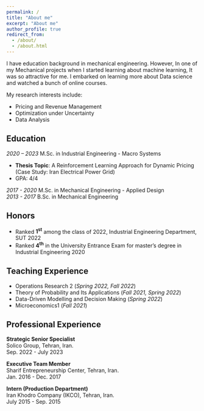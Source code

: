 ```yaml
---
permalink: /
title: "About me"
excerpt: "About me"
author_profile: true
redirect_from: 
  - /about/
  - /about.html
---
```


I have education background in mechanical engineering. However, In one of my Mechanical projects when I started learning about machine learning, It was so attractive for me. I embarked on learning more about Data science and watched a bunch of online courses. 

My research interests include:
- Pricing and Revenue Management
- Optimization under Uncertainty
- Data Analysis

Education
------
_2020 – 2023_ M.Sc. in Industrial Engineering - Macro Systems <br />
- **Thesis Topic**: A Reinforcement Learning Approach for Dynamic Pricing (Case Study: Iran Electrical Power Grid)<br />
- GPA: 4/4<br />

_2017 - 2020_ M.Sc. in Mechanical Engineering - Applied Design<br />
_2013 - 2017_ B.Sc. in Mechanical Engineering

Honors
------
- Ranked **1<sup>st</sup>** among the class of 2022, Industrial Engineering Department, SUT 2022
- Ranked **4<sup>th</sup>** in the University Entrance Exam for master’s degree in Industrial Engineering 2020

Teaching Experience 
------
- Operations Research 2  (_Spring 2022, Fall 2022_)
- Theory of Probability and Its Applications  (_Fall 2021, Spring 2022_)
- Data-Driven Modelling and Decision Making  (_Spring 2022_)
- Microeconomics1 (_Fall 2021_)

Professional Experience 
------
**Strategic Senior Specialist**<br />
  Solico Group, Tehran, Iran.<br />
  Sep. 2022 - July 2023
  
**Executive Team Member**<br />
Sharif Entrepreneurship Center, Tehran, Iran.<br />
Jan. 2016 - Dec. 2017

**Intern (Production Department)**<br />
Iran Khodro Company (IKCO), Tehran, Iran.<br />
July 2015 - Sep. 2015
